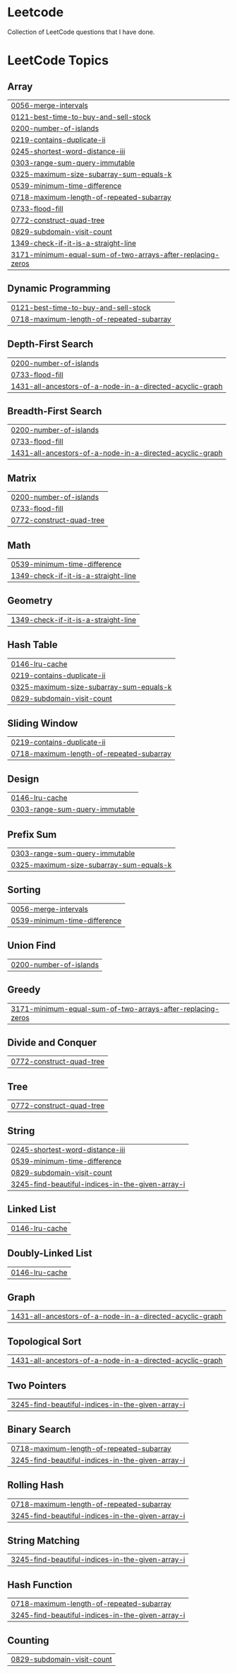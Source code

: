# Leetcode
Collection of LeetCode questions that I have done.

<!---LeetCode Topics Start-->
# LeetCode Topics
## Array
|  |
| ------- |
| [0056-merge-intervals](https://github.com/tilwe28/leetcode/tree/master/0056-merge-intervals) |
| [0121-best-time-to-buy-and-sell-stock](https://github.com/tilwe28/leetcode/tree/master/0121-best-time-to-buy-and-sell-stock) |
| [0200-number-of-islands](https://github.com/tilwe28/leetcode/tree/master/0200-number-of-islands) |
| [0219-contains-duplicate-ii](https://github.com/tilwe28/leetcode/tree/master/0219-contains-duplicate-ii) |
| [0245-shortest-word-distance-iii](https://github.com/tilwe28/leetcode/tree/master/0245-shortest-word-distance-iii) |
| [0303-range-sum-query-immutable](https://github.com/tilwe28/leetcode/tree/master/0303-range-sum-query-immutable) |
| [0325-maximum-size-subarray-sum-equals-k](https://github.com/tilwe28/leetcode/tree/master/0325-maximum-size-subarray-sum-equals-k) |
| [0539-minimum-time-difference](https://github.com/tilwe28/leetcode/tree/master/0539-minimum-time-difference) |
| [0718-maximum-length-of-repeated-subarray](https://github.com/tilwe28/leetcode/tree/master/0718-maximum-length-of-repeated-subarray) |
| [0733-flood-fill](https://github.com/tilwe28/leetcode/tree/master/0733-flood-fill) |
| [0772-construct-quad-tree](https://github.com/tilwe28/leetcode/tree/master/0772-construct-quad-tree) |
| [0829-subdomain-visit-count](https://github.com/tilwe28/leetcode/tree/master/0829-subdomain-visit-count) |
| [1349-check-if-it-is-a-straight-line](https://github.com/tilwe28/leetcode/tree/master/1349-check-if-it-is-a-straight-line) |
| [3171-minimum-equal-sum-of-two-arrays-after-replacing-zeros](https://github.com/tilwe28/leetcode/tree/master/3171-minimum-equal-sum-of-two-arrays-after-replacing-zeros) |
## Dynamic Programming
|  |
| ------- |
| [0121-best-time-to-buy-and-sell-stock](https://github.com/tilwe28/leetcode/tree/master/0121-best-time-to-buy-and-sell-stock) |
| [0718-maximum-length-of-repeated-subarray](https://github.com/tilwe28/leetcode/tree/master/0718-maximum-length-of-repeated-subarray) |
## Depth-First Search
|  |
| ------- |
| [0200-number-of-islands](https://github.com/tilwe28/leetcode/tree/master/0200-number-of-islands) |
| [0733-flood-fill](https://github.com/tilwe28/leetcode/tree/master/0733-flood-fill) |
| [1431-all-ancestors-of-a-node-in-a-directed-acyclic-graph](https://github.com/tilwe28/leetcode/tree/master/1431-all-ancestors-of-a-node-in-a-directed-acyclic-graph) |
## Breadth-First Search
|  |
| ------- |
| [0200-number-of-islands](https://github.com/tilwe28/leetcode/tree/master/0200-number-of-islands) |
| [0733-flood-fill](https://github.com/tilwe28/leetcode/tree/master/0733-flood-fill) |
| [1431-all-ancestors-of-a-node-in-a-directed-acyclic-graph](https://github.com/tilwe28/leetcode/tree/master/1431-all-ancestors-of-a-node-in-a-directed-acyclic-graph) |
## Matrix
|  |
| ------- |
| [0200-number-of-islands](https://github.com/tilwe28/leetcode/tree/master/0200-number-of-islands) |
| [0733-flood-fill](https://github.com/tilwe28/leetcode/tree/master/0733-flood-fill) |
| [0772-construct-quad-tree](https://github.com/tilwe28/leetcode/tree/master/0772-construct-quad-tree) |
## Math
|  |
| ------- |
| [0539-minimum-time-difference](https://github.com/tilwe28/leetcode/tree/master/0539-minimum-time-difference) |
| [1349-check-if-it-is-a-straight-line](https://github.com/tilwe28/leetcode/tree/master/1349-check-if-it-is-a-straight-line) |
## Geometry
|  |
| ------- |
| [1349-check-if-it-is-a-straight-line](https://github.com/tilwe28/leetcode/tree/master/1349-check-if-it-is-a-straight-line) |
## Hash Table
|  |
| ------- |
| [0146-lru-cache](https://github.com/tilwe28/leetcode/tree/master/0146-lru-cache) |
| [0219-contains-duplicate-ii](https://github.com/tilwe28/leetcode/tree/master/0219-contains-duplicate-ii) |
| [0325-maximum-size-subarray-sum-equals-k](https://github.com/tilwe28/leetcode/tree/master/0325-maximum-size-subarray-sum-equals-k) |
| [0829-subdomain-visit-count](https://github.com/tilwe28/leetcode/tree/master/0829-subdomain-visit-count) |
## Sliding Window
|  |
| ------- |
| [0219-contains-duplicate-ii](https://github.com/tilwe28/leetcode/tree/master/0219-contains-duplicate-ii) |
| [0718-maximum-length-of-repeated-subarray](https://github.com/tilwe28/leetcode/tree/master/0718-maximum-length-of-repeated-subarray) |
## Design
|  |
| ------- |
| [0146-lru-cache](https://github.com/tilwe28/leetcode/tree/master/0146-lru-cache) |
| [0303-range-sum-query-immutable](https://github.com/tilwe28/leetcode/tree/master/0303-range-sum-query-immutable) |
## Prefix Sum
|  |
| ------- |
| [0303-range-sum-query-immutable](https://github.com/tilwe28/leetcode/tree/master/0303-range-sum-query-immutable) |
| [0325-maximum-size-subarray-sum-equals-k](https://github.com/tilwe28/leetcode/tree/master/0325-maximum-size-subarray-sum-equals-k) |
## Sorting
|  |
| ------- |
| [0056-merge-intervals](https://github.com/tilwe28/leetcode/tree/master/0056-merge-intervals) |
| [0539-minimum-time-difference](https://github.com/tilwe28/leetcode/tree/master/0539-minimum-time-difference) |
## Union Find
|  |
| ------- |
| [0200-number-of-islands](https://github.com/tilwe28/leetcode/tree/master/0200-number-of-islands) |
## Greedy
|  |
| ------- |
| [3171-minimum-equal-sum-of-two-arrays-after-replacing-zeros](https://github.com/tilwe28/leetcode/tree/master/3171-minimum-equal-sum-of-two-arrays-after-replacing-zeros) |
## Divide and Conquer
|  |
| ------- |
| [0772-construct-quad-tree](https://github.com/tilwe28/leetcode/tree/master/0772-construct-quad-tree) |
## Tree
|  |
| ------- |
| [0772-construct-quad-tree](https://github.com/tilwe28/leetcode/tree/master/0772-construct-quad-tree) |
## String
|  |
| ------- |
| [0245-shortest-word-distance-iii](https://github.com/tilwe28/leetcode/tree/master/0245-shortest-word-distance-iii) |
| [0539-minimum-time-difference](https://github.com/tilwe28/leetcode/tree/master/0539-minimum-time-difference) |
| [0829-subdomain-visit-count](https://github.com/tilwe28/leetcode/tree/master/0829-subdomain-visit-count) |
| [3245-find-beautiful-indices-in-the-given-array-i](https://github.com/tilwe28/leetcode/tree/master/3245-find-beautiful-indices-in-the-given-array-i) |
## Linked List
|  |
| ------- |
| [0146-lru-cache](https://github.com/tilwe28/leetcode/tree/master/0146-lru-cache) |
## Doubly-Linked List
|  |
| ------- |
| [0146-lru-cache](https://github.com/tilwe28/leetcode/tree/master/0146-lru-cache) |
## Graph
|  |
| ------- |
| [1431-all-ancestors-of-a-node-in-a-directed-acyclic-graph](https://github.com/tilwe28/leetcode/tree/master/1431-all-ancestors-of-a-node-in-a-directed-acyclic-graph) |
## Topological Sort
|  |
| ------- |
| [1431-all-ancestors-of-a-node-in-a-directed-acyclic-graph](https://github.com/tilwe28/leetcode/tree/master/1431-all-ancestors-of-a-node-in-a-directed-acyclic-graph) |
## Two Pointers
|  |
| ------- |
| [3245-find-beautiful-indices-in-the-given-array-i](https://github.com/tilwe28/leetcode/tree/master/3245-find-beautiful-indices-in-the-given-array-i) |
## Binary Search
|  |
| ------- |
| [0718-maximum-length-of-repeated-subarray](https://github.com/tilwe28/leetcode/tree/master/0718-maximum-length-of-repeated-subarray) |
| [3245-find-beautiful-indices-in-the-given-array-i](https://github.com/tilwe28/leetcode/tree/master/3245-find-beautiful-indices-in-the-given-array-i) |
## Rolling Hash
|  |
| ------- |
| [0718-maximum-length-of-repeated-subarray](https://github.com/tilwe28/leetcode/tree/master/0718-maximum-length-of-repeated-subarray) |
| [3245-find-beautiful-indices-in-the-given-array-i](https://github.com/tilwe28/leetcode/tree/master/3245-find-beautiful-indices-in-the-given-array-i) |
## String Matching
|  |
| ------- |
| [3245-find-beautiful-indices-in-the-given-array-i](https://github.com/tilwe28/leetcode/tree/master/3245-find-beautiful-indices-in-the-given-array-i) |
## Hash Function
|  |
| ------- |
| [0718-maximum-length-of-repeated-subarray](https://github.com/tilwe28/leetcode/tree/master/0718-maximum-length-of-repeated-subarray) |
| [3245-find-beautiful-indices-in-the-given-array-i](https://github.com/tilwe28/leetcode/tree/master/3245-find-beautiful-indices-in-the-given-array-i) |
## Counting
|  |
| ------- |
| [0829-subdomain-visit-count](https://github.com/tilwe28/leetcode/tree/master/0829-subdomain-visit-count) |
<!---LeetCode Topics End-->